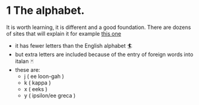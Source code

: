 # 1 The alphabet.  
It is worth learning, it is different and a good foundation. There are dozens of sites that will explain it for example [this one](https://www.berlitz.com/blog/italian-alphabet) 
* it has fewer letters than the English alphabet 🏄
* but extra letters are included because of the entry of foreign words into italan 🃏
 * these are:
   - j ( ee loon-gah )
   - k ( kappa )
   - x ( eeks )
   - y ( ipsilon/ee greca )
